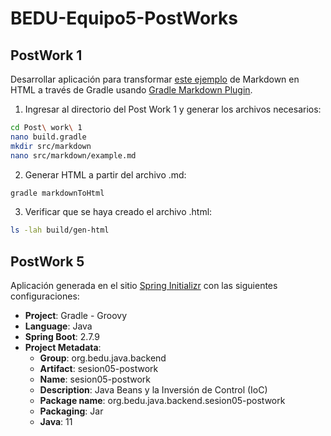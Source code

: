 # BEDU-Equipo5-PostWorks


## PostWork 1 ##

Desarrollar aplicación para transformar [este ejemplo](http://www.unexpected-vortices.com/sw/rippledoc/quick-markdown-example.html) de Markdown en HTML a través de Gradle usando [Gradle Markdown Plugin](https://github.com/kordamp/markdown-gradle-plugin).

1. Ingresar al directorio del Post Work 1 y generar los archivos necesarios:
```bash
cd Post\ work\ 1
nano build.gradle
mkdir src/markdown
nano src/markdown/example.md
```
2. Generar HTML a partir del archivo .md:
```bash
gradle markdownToHtml
```
3. Verificar que se haya creado el archivo .html:
```bash
ls -lah build/gen-html
```

## PostWork 5 ##

Aplicación generada en el sitio [Spring Initializr](https://start.spring.io) con las siguientes configuraciones:

* **Project**: Gradle - Groovy
* **Language**: Java
* **Spring Boot**: 2.7.9
* **Project Metadata**:
    * **Group**: org.bedu.java.backend
    * **Artifact**: sesion05-postwork
    * **Name**: sesion05-postwork
    * **Description**: Java Beans y la Inversión de Control (IoC)
    * **Package name**: org.bedu.java.backend.sesion05-postwork
    * **Packaging**: Jar
    * **Java**: 11


